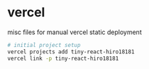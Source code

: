 # vercel

misc files for manual vercel static deployment

```sh
# initial project setup
vercel projects add tiny-react-hiro18181
vercel link -p tiny-react-hiro18181
```
